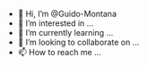 - 👋 Hi, I’m @Guido-Montana
- 👀 I’m interested in ...
- 🌱 I’m currently learning ...
- 💞️ I’m looking to collaborate on ...
- 📫 How to reach me ...

<!---
Guido-Montana/Guido-Montana is a ✨ special ✨ repository because its `README.md` (this file) appears on your GitHub profile.
You can click the Preview link to take a look at your changes.
--->

